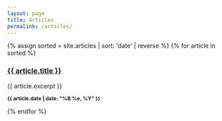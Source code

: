 ```yaml
---
layout: page
title: Articles
permalink: /articles/
---
```

{% assign sorted = site.articles | sort: 'date' | reverse  %}
{% for article in sorted %}
  <article>
    <h3><a href="{{ site.baseurl }}{{ article.url }}">{{ article.title }}</a></h3>
    {{ article.excerpt }}
    <p><small><strong>{{ article.date | date: "%B %e, %Y" }}</strong></small></p>
  </article>
{% endfor %}
